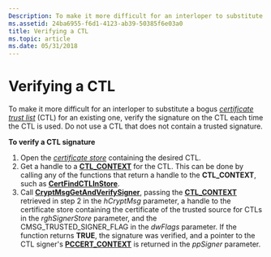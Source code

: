 ```yaml
---
Description: To make it more difficult for an interloper to substitute a bogus certificate trust list (CTL) for an existing one, verify the signature on the CTL each time the CTL is used.
ms.assetid: 24ba6955-f6d1-4123-ab39-50385f6e03a0
title: Verifying a CTL
ms.topic: article
ms.date: 05/31/2018
---
```


# Verifying a CTL

To make it more difficult for an interloper to substitute a bogus [*certificate trust list*](../secgloss/c-gly.md) (CTL) for an existing one, verify the signature on the CTL each time the CTL is used. Do not use a CTL that does not contain a trusted signature.

**To verify a CTL signature**

1.  Open the [*certificate store*](../secgloss/c-gly.md) containing the desired CTL.
2.  Get a handle to a [**CTL\_CONTEXT**](/windows/desktop/api/Wincrypt/ns-wincrypt-ctl_context) for the CTL. This can be done by calling any of the functions that return a handle to the **CTL\_CONTEXT**, such as [**CertFindCTLInStore**](/windows/desktop/api/Wincrypt/nf-wincrypt-certfindctlinstore).
3.  Call [**CryptMsgGetAndVerifySigner**](/windows/desktop/api/Wincrypt/nf-wincrypt-cryptmsggetandverifysigner), passing the [**CTL\_CONTEXT**](/windows/desktop/api/Wincrypt/ns-wincrypt-ctl_context) retrieved in step 2 in the *hCryptMsg* parameter, a handle to the certificate store containing the certificate of the trusted source for CTLs in the *rghSignerStore* parameter, and the CMSG\_TRUSTED\_SIGNER\_FLAG in the *dwFlags* parameter. If the function returns **TRUE**, the signature was verified, and a pointer to the CTL signer's [**PCCERT\_CONTEXT**](/windows/desktop/api/Wincrypt/ns-wincrypt-cert_context) is returned in the *ppSigner* parameter.

 

 